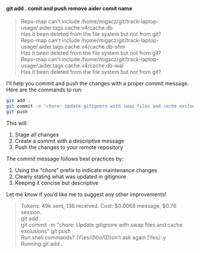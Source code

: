
#### git add . comit and push remove aider comit name  
> Repo-map can't include /home/migacz/git/track-laptop-usage/.aider.tags.cache.v4/cache.db  
> Has it been deleted from the file system but not from git?  
> Repo-map can't include /home/migacz/git/track-laptop-usage/.aider.tags.cache.v4/cache.db-shm  
> Has it been deleted from the file system but not from git?  
> Repo-map can't include /home/migacz/git/track-laptop-usage/.aider.tags.cache.v4/cache.db-wal  
> Has it been deleted from the file system but not from git?  

I'll help you commit and push the changes with a proper commit message. Here are the commands to run:

```bash
git add .
git commit -m "chore: Update gitignore with swap files and cache exclusions"
git push
```

This will:
1. Stage all changes
2. Create a commit with a descriptive message
3. Push the changes to your remote repository

The commit message follows best practices by:
1. Using the "chore" prefix to indicate maintenance changes
2. Clearly stating what was updated in gitignore
3. Keeping it concise but descriptive

Let me know if you'd like me to suggest any other improvements!

> Tokens: 49k sent, 136 received. Cost: $0.0068 message, $0.76 session.  
> git add .                                                                   
git commit -m "chore: Update gitignore with swap files and cache exclusions"
git push  
> Run shell commands? (Y)es/(N)o/(D)on't ask again [Yes]: y  
> Running git add .  
